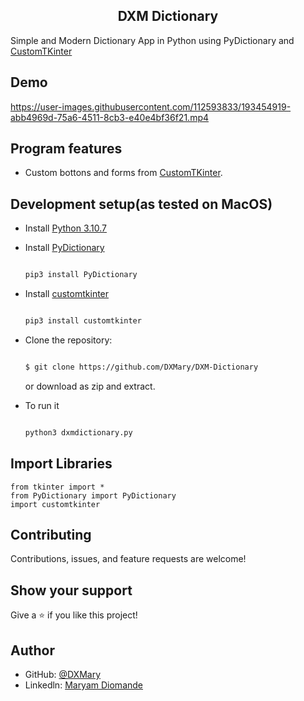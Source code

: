 <h2 align="center">DXM Dictionary</h2>

Simple and Modern Dictionary App in Python using PyDictionary and [CustomTKinter](https://github.com/TomSchimansky/CustomTkinter)

<h2>Demo</h2>

https://user-images.githubusercontent.com/112593833/193454919-abb4969d-75a6-4511-8cb3-e40e4bf36f21.mp4

<h2>Program features</h2>

- Custom bottons and forms from [CustomTKinter](https://github.com/TomSchimansky/CustomTkinter).

<h2>Development setup(as tested on MacOS)</h2>

- Install [Python 3.10.7](https://www.python.org/downloads/release/python-3107/)

- Install [PyDictionary](https://pypi.org/project/googletrans/)

  ```sh

  pip3 install PyDictionary

  ```

- Install [customtkinter](https://github.com/TomSchimansky/CustomTkinter)

  ```sh

  pip3 install customtkinter

  ```
  
- Clone the repository:

  ```sh

  $ git clone https://github.com/DXMary/DXM-Dictionary

  ```
  or download as zip and extract.
  
- To run it
  
  ```sh
  
  python3 dxmdictionary.py

  ```
  
<h2>Import Libraries</h2>

    from tkinter import *
    from PyDictionary import PyDictionary
    import customtkinter

<h2>Contributing</h2>

Contributions, issues, and feature requests are welcome!

<h2>Show your support</h2>

Give a ⭐ if you like this project!

<h2>Author</h2>

- GitHub: [@DXMary](https://github.com/DXMary)
- Linkedln: [Maryam Diomande](https://www.linkedin.com/in/maryamdiomande/)

